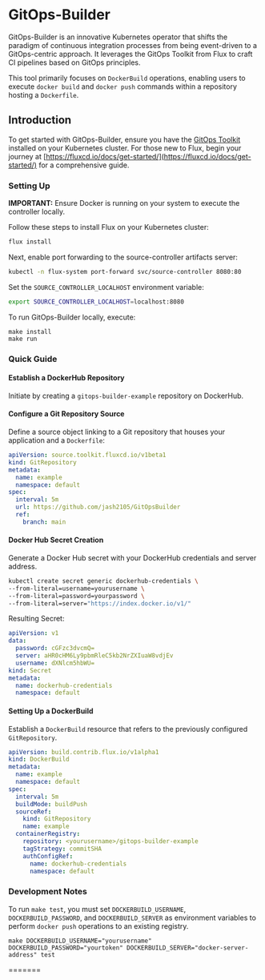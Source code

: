 # GitOps-Builder

GitOps-Builder is an innovative Kubernetes operator that shifts the paradigm of continuous integration processes from being event-driven to a GitOps-centric approach. It leverages the GitOps Toolkit from Flux to craft CI pipelines based on GitOps principles.

This tool primarily focuses on `DockerBuild` operations, enabling users to execute `docker build` and `docker push` commands within a repository hosting a `Dockerfile`.

## Introduction

To get started with GitOps-Builder, ensure you have the [GitOps Toolkit](https://fluxcd.io/docs/components/) installed on your Kubernetes cluster. For those new to Flux, begin your journey at [https://fluxcd.io/docs/get-started/](https://fluxcd.io/docs/get-started/) for a comprehensive guide.

### Setting Up

**IMPORTANT:** Ensure Docker is running on your system to execute the controller locally.

Follow these steps to install Flux on your Kubernetes cluster:

```bash
flux install
```

Next, enable port forwarding to the source-controller artifacts server:

```bash
kubectl -n flux-system port-forward svc/source-controller 8080:80
```

Set the `SOURCE_CONTROLLER_LOCALHOST` environment variable:

```bash
export SOURCE_CONTROLLER_LOCALHOST=localhost:8080
```

To run GitOps-Builder locally, execute:

```
make install
make run
```

### Quick Guide
#### Establish a DockerHub Repository

Initiate by creating a `gitops-builder-example` repository on DockerHub.

#### Configure a Git Repository Source

Define a source object linking to a Git repository that houses your application and a `Dockerfile`:

```yaml
apiVersion: source.toolkit.fluxcd.io/v1beta1
kind: GitRepository
metadata:
  name: example
  namespace: default
spec:
  interval: 5m
  url: https://github.com/jash2105/GitOpsBuilder
  ref:
    branch: main
```

#### Docker Hub Secret Creation

Generate a Docker Hub secret with your DockerHub credentials and server address.

```bash
kubectl create secret generic dockerhub-credentials \
--from-literal=username=yourusername \
--from-literal=password=yourpassword \
--from-literal=server="https://index.docker.io/v1/"
```

Resulting Secret:
```yaml
apiVersion: v1
data:
  password: cGFzc3dvcmQ=
  server: aHR0cHM6Ly9pbmRleC5kb2NrZXIuaW8vdjEv
  username: dXNlcm5hbWU=
kind: Secret
metadata:
  name: dockerhub-credentials
  namespace: default
```

#### Setting Up a DockerBuild

Establish a `DockerBuild` resource that refers to the previously configured `GitRepository`.

```yaml
apiVersion: build.contrib.flux.io/v1alpha1
kind: DockerBuild
metadata:
  name: example
  namespace: default
spec:
  interval: 5m
  buildMode: buildPush
  sourceRef:
    kind: GitRepository
    name: example
  containerRegistry:
    repository: <yourusername>/gitops-builder-example
    tagStrategy: commitSHA
    authConfigRef:
      name: dockerhub-credentials
      namespace: default
```

### Development Notes

To run `make test`, you must set `DOCKERBUILD_USERNAME`, `DOCKERBUILD_PASSWORD`, and `DOCKERBUILD_SERVER` as environment variables to perform `docker push` operations to an existing registry.

```
make DOCKERBUILD_USERNAME="yourusername" DOCKERBUILD_PASSWORD="yourtoken" DOCKERBUILD_SERVER="docker-server-address" test
```
=======
```

